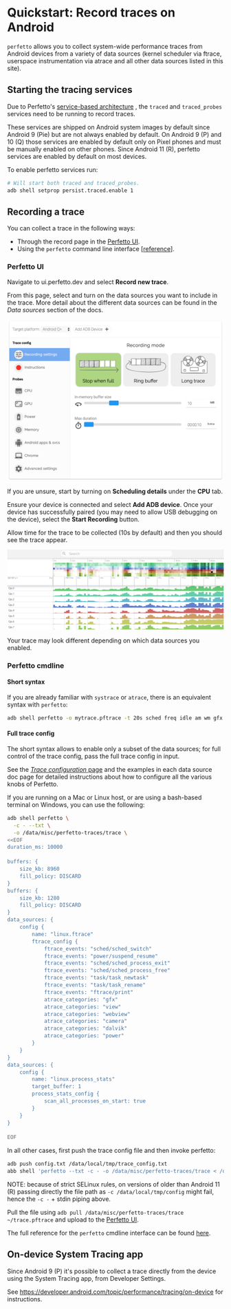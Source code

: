 # Quickstart: Record traces on Android

`perfetto` allows you to collect system-wide performance traces from Android
devices from a variety of data sources (kernel scheduler via ftrace, userspace
instrumentation via atrace and all other data sources listed in this site).

## Starting the tracing services

Due to Perfetto's [service-based architecture](/docs/concepts/service-model.md)
, the `traced` and `traced_probes` services need to be running to record traces.

These services are shipped on Android system images by default since Android 9
(Pie) but are not always enabled by default.
On Android 9 (P) and 10 (Q) those services are enabled by default only on Pixel
phones and must be manually enabled on other phones.
Since Android 11 (R), perfetto services are enabled by default on most devices.

To enable perfetto services run:

```bash
# Will start both traced and traced_probes.
adb shell setprop persist.traced.enable 1
```

## Recording a trace

You can collect a trace in the following ways:

* Through the record page in the [Perfetto UI](https://ui.perfetto.dev).
* Using the `perfetto` command line interface [[reference](/docs/reference/perfetto-cli.md)].

### Perfetto UI

Navigate to ui.perfetto.dev and select **Record new trace**.

From this page, select and turn on the data sources you want to include in the trace. More detail about the different data sources can be found in the
_Data sources_ section of the docs.

![Record page of the Perfetto UI](/docs/images/record-trace.png)

If you are unsure, start by turning on **Scheduling details** under the **CPU** tab.

Ensure your device is connected and select **Add ADB device**. Once your device has successfully paired (you may need to allow USB debugging on the device), select the **Start Recording** button.

Allow time for the trace to be collected (10s by default) and then you should see the trace appear.

![Perfetto UI with a trace loaded](/docs/images/trace-view.png)

Your trace may look different depending on which data sources you enabled.

### Perfetto cmdline

#### Short syntax

If you are already familiar with `systrace` or `atrace`, there is an equivalent syntax with `perfetto`:

```bash
adb shell perfetto -o mytrace.pftrace -t 20s sched freq idle am wm gfx view
```

#### Full trace config

The short syntax allows to enable only a subset of the data sources; for full
control of the trace config, pass the full trace config in input.

See the [_Trace configuration_ page](/docs/concepts/config.md) and the examples
in each data source doc page for detailed instructions about how to configure
all the various knobs of Perfetto.

If you are running on a Mac or Linux host, or are using a bash-based terminal
on Windows, you can use the following:

```bash
adb shell perfetto \
  -c - --txt \
  -o /data/misc/perfetto-traces/trace \
<<EOF
duration_ms: 10000

buffers: {
    size_kb: 8960
    fill_policy: DISCARD
}
buffers: {
    size_kb: 1280
    fill_policy: DISCARD
}
data_sources: {
    config {
        name: "linux.ftrace"
        ftrace_config {
            ftrace_events: "sched/sched_switch"
            ftrace_events: "power/suspend_resume"
            ftrace_events: "sched/sched_process_exit"
            ftrace_events: "sched/sched_process_free"
            ftrace_events: "task/task_newtask"
            ftrace_events: "task/task_rename"
            ftrace_events: "ftrace/print"
            atrace_categories: "gfx"
            atrace_categories: "view"
            atrace_categories: "webview"
            atrace_categories: "camera"
            atrace_categories: "dalvik"
            atrace_categories: "power"
        }
    }
}
data_sources: {
    config {
        name: "linux.process_stats"
        target_buffer: 1
        process_stats_config {
            scan_all_processes_on_start: true
        }
    }
}

EOF
```

In all other cases, first push the trace config file and then invoke perfetto:
```bash
adb push config.txt /data/local/tmp/trace_config.txt
abb shell 'perfetto --txt -c - -o /data/misc/perfetto-traces/trace < /data/local/tmp/trace_config.txt'
```

NOTE: because of strict SELinux rules, on versions of older than Android 11
(R) passing directly the file path as `-c /data/local/tmp/config` might fail,
hence the `-c -` + stdin piping above.

Pull the file using `adb pull /data/misc/perfetto-traces/trace ~/trace.pftrace`
and upload to the [Perfetto UI](https://ui.perfetto.dev).

The full reference for the `perfetto` cmdline interface can be found
[here](/docs/reference/perfetto-cli.md).

## On-device System Tracing app

Since Android 9 (P) it's possible to collect a trace directly from the device
using the System Tracing app, from Developer Settings.

See https://developer.android.com/topic/performance/tracing/on-device for
instructions.
